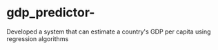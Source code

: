 # gdp_predictor-
Developed a system that can estimate a country's GDP per capita using regression algorithms
